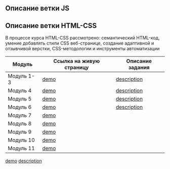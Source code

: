 ## Описание ветки JS

## Описание ветки HTML-CSS

В процессе курса HTML-CSS рассмотрено: семантический HTML-код, умение добавлять стили CSS веб-странице, создание адаптивной и отзывчивой верстки, CSS-методологии и инструменты автоматизации

| Модуль     | Ссылка на живую страницу                                                                  | Описание задания                                                                                                                  |
| ---------- | ----------------------------------------------------------------------------------------- | --------------------------------------------------------------------------------------------------------------------------------- |
| Модуль 1-3 | [demo](https://manuilenkoart.github.io/goit-fe-course/html-css/module-03/index-main.html) | [description](https://github.com/Manuilenkoart/goit-fe-course/tree/master/html-css/module-03#сверстать-страницу-на-основе-макета) |
| Модуль 4   | [demo](https://manuilenkoart.github.io/goit-fe-course/html-css/module-04/index.html)      | [description](https://github.com/Manuilenkoart/goit-fe-course/tree/master/html-css/module-04#сверстать-страницу-на-основе-макета) |
| Модуль 5   | [demo](https://manuilenkoart.github.io/goit-fe-course/html-css/module-05/index.html)      | [description](https://github.com/Manuilenkoart/goit-fe-course/tree/master/html-css/module-05#сверстать-страницу-на-основе-макета) |
| Модуль 6   | [demo](https://manuilenkoart.github.io/goit-fe-course/html-css/module-06/index.html)      | [description](https://github.com/Manuilenkoart/goit-fe-course/tree/master/html-css/module-06#сверстать-страницу-на-основе-макета) |
| Модуль 7   | [demo](https://manuilenkoart.github.io/goit-fe-course/html-css/module-07/index.html)      |                                                                                                                                   |
| Модуль 8   | [demo](https://manuilenkoart.github.io/goit-fe-course/html-css/module-08/index.html)      |                                                                                                                                   |
| Модуль 9   | [demo](https://manuilenkoart.github.io/goit-fe-course/html-css/module-09/index.html)      |                                                                                                                                   |
| Модуль 10  | [demo](https://manuilenkoart.github.io/goit-fe-course/html-css/module-10/index.html)      |                                                                                                                                   |
| Модуль 11  | [demo](https://manuilenkoart.github.io/goit-fe-course/html-css/module-11/index.html)      |                                                                                                                                   |

[demo](https://manuilenkoart.github.io/goit-fe-course/html-css/module-03/index-main.html)
[description](https://github.com/Manuilenkoart/goit-fe-course/tree/master/html-css/module-03#сверстать-страницу-на-основе-макета)
